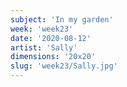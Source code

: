 ```yaml
---
subject: 'In my garden'
week: 'week23'
date: '2020-08-12'
artist: 'Sally'
dimensions: '20x20'
slug: 'week23/Sally.jpg'
---
```

